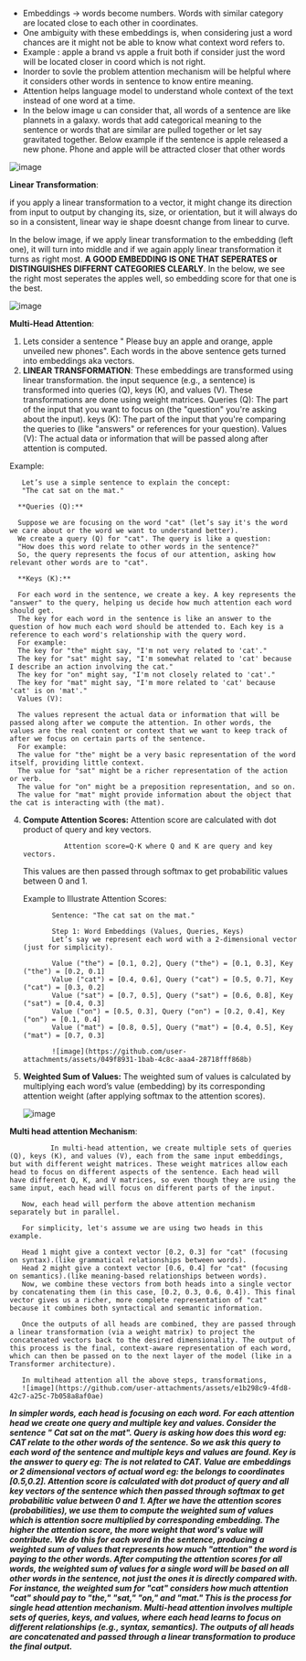 * Embeddings -> words become numbers. Words with similar category are located close to each other in coordinates. 
* One ambiguity with these embeddings is, when considering just a word chances are it might not be able to know what context word refers to. 
* Example : apple a brand vs apple a fruit both if consider just the word will be located closer in coord which is not right. 
* Inorder to sovle the problem attention mechanism will be helpful where it considers other words in sentence to know entire meaning.
* Attention helps language model to understand whole context of the text instead of one word at a time. 
* In the below image u can consider that, all words of a sentence are like plannets in a galaxy. words that add categorical meaning to the sentence or words that are similar are pulled together or let say gravitated together. 
Below example if the sentence is apple released a new phone. Phone and apple will be attracted closer that other words

![image](https://github.com/user-attachments/assets/0bd907fc-de02-48db-9070-25083a148c07)

**Linear Transformation**:

if you apply a linear transformation to a vector, it might change its direction from input to output by changing its, size, or orientation, but it will always do so in a consistent, linear way ie shape doesnt change from linear to curve. 

In the below image, if we apply linear transformation to the embedding (left one), it will turn into middle and if we again apply linear transformation it turns as right most. **A GOOD EMBEDDING IS ONE THAT SEPERATES or DISTINGUISHES DIFFERNT CATEGORIES CLEARLY**. 
In the below, we see the right most seperates the apples well, so embedding score for that one is the best. 

![image](https://github.com/user-attachments/assets/7f89fc1c-84bf-454a-9af4-76302213eef2)


**Multi-Head Attention**:

1) Lets consider a sentence " Please buy an apple and orange, apple unveiled new phones". Each words in the above sentence gets turned into embeddings aka vectors.
2)  **LINEAR TRANSFORMATION**: These embeddings are transformed using linear transformation. the input sequence (e.g., a sentence) is transformed into queries (Q), keys (K), and values (V). These transformations are done using weight matrices. 
       Queries (Q): The part of the input that you want to focus on (the "question" you're asking about the input).
       keys (K): The part of the input that you're comparing the queries to (like "answers" or references for your question).
       Values (V): The actual data or information that will be passed along after attention is computed.

   Example:
       
       Let’s use a simple sentence to explain the concept:
       "The cat sat on the mat."

      **Queries (Q):**
      
      Suppose we are focusing on the word "cat" (let’s say it's the word we care about or the word we want to understand better).
      We create a query (Q) for "cat". The query is like a question:
      "How does this word relate to other words in the sentence?"
      So, the query represents the focus of our attention, asking how relevant other words are to "cat".
      
      **Keys (K):**
      
      For each word in the sentence, we create a key. A key represents the "answer" to the query, helping us decide how much attention each word should get.
      The key for each word in the sentence is like an answer to the question of how much each word should be attended to. Each key is a reference to each word's relationship with the query word.
      For example:
      The key for "the" might say, "I'm not very related to 'cat'."
      The key for "sat" might say, "I'm somewhat related to 'cat' because I describe an action involving the cat."
      The key for "on" might say, "I'm not closely related to 'cat'."
      The key for "mat" might say, "I'm more related to 'cat' because 'cat' is on 'mat'."
      Values (V):
      
      The values represent the actual data or information that will be passed along after we compute the attention. In other words, the values are the real content or context that we want to keep track of after we focus on certain parts of the sentence.
      For example:
      The value for "the" might be a very basic representation of the word itself, providing little context.
      The value for "sat" might be a richer representation of the action or verb.
      The value for "on" might be a preposition representation, and so on.
      The value for "mat" might provide information about the object that the cat is interacting with (the mat).



4) **Compute Attention Scores:**
   Attention score are calculated with dot product of query and key vectors.

                 Attention score=Q⋅K where Q and K are query and key vectors.
   This values are then passed through softmax to get probabilitic values between 0 and 1. 

   Example to Illustrate Attention Scores:
              
              Sentence: "The cat sat on the mat."
              
              Step 1: Word Embeddings (Values, Queries, Keys)
              Let’s say we represent each word with a 2-dimensional vector (just for simplicity).
              
              Value ("the") = [0.1, 0.2], Query ("the") = [0.1, 0.3], Key ("the") = [0.2, 0.1]
              Value ("cat") = [0.4, 0.6], Query ("cat") = [0.5, 0.7], Key ("cat") = [0.3, 0.2]
              Value ("sat") = [0.7, 0.5], Query ("sat") = [0.6, 0.8], Key ("sat") = [0.4, 0.3]
              Value ("on") = [0.5, 0.3], Query ("on") = [0.2, 0.4], Key ("on") = [0.1, 0.4]
              Value ("mat") = [0.8, 0.5], Query ("mat") = [0.4, 0.5], Key ("mat") = [0.7, 0.3]

              ![image](https://github.com/user-attachments/assets/049f8931-1bab-4c8c-aaa4-28718fff868b)


5) **Weighted Sum of Values:**
   The weighted sum of values is calculated by multiplying each word’s value (embedding) by its corresponding attention weight (after applying softmax to the attention scores).
   
   ![image](https://github.com/user-attachments/assets/d7d5a78c-ddb9-4429-b76c-f0c17a87c770)


**Multi head attention Mechanism**:
              
              In multi-head attention, we create multiple sets of queries (Q), keys (K), and values (V), each from the same input embeddings, but with different weight matrices. These weight matrices allow each head to focus on different aspects of the sentence. Each head will have different Q, K, and V matrices, so even though they are using the same input, each head will focus on different parts of the input.
       
       Now, each head will perform the above attention mechanism separately but in parallel.
       
       For simplicity, let's assume we are using two heads in this example.
       
       Head 1 might give a context vector [0.2, 0.3] for "cat" (focusing on syntax).(like grammatical relationships between words).
       Head 2 might give a context vector [0.6, 0.4] for "cat" (focusing on semantics).(like meaning-based relationships between words).
       Now, we combine these vectors from both heads into a single vector by concatenating them (in this case, [0.2, 0.3, 0.6, 0.4]). This final vector gives us a richer, more complete representation of "cat" because it combines both syntactical and semantic information.
       
       Once the outputs of all heads are combined, they are passed through a linear transformation (via a weight matrix) to project the concatenated vectors back to the desired dimensionality. The output of this process is the final, context-aware representation of each word, which can then be passed on to the next layer of the model (like in a Transformer architecture).
       
       In multihead attention all the above steps, transformations, 
       ![image](https://github.com/user-attachments/assets/e1b298c9-4fd8-42c7-a25c-7b058a8af0ae)

       


***In simpler words, each head is focusing on each word. For each attention head we create one query and multiple key and values. Consider the sentence " Cat sat on the mat". Query is asking how does this word eg: CAT relate to the other words of the sentence. So we ask this query to each word of the sentence and multiple keys and values are found.  Key is the answer to query eg: The is not related to CAT. Value are embeddings or 2 dimensional vectors of actual word eg: the belongs to coordinates [0.5,0.2]. Attention score is calculated with dot product of query and all key vectors of the sentence which then passed through softmax to get probabilitic value between 0 and 1. After we have the attention scores (probabilities), we use them to compute the weighted sum of values which is attention socre multiplied by corresponding embedding. The higher the attention score, the more weight that word's value will contribute. We do this for each word in the sentence, producing a weighted sum of values that represents how much "attention" the word is paying to the other words. After computing the attention scores for all words, the weighted sum of values for a single word will be based on all other words in the sentence, not just the ones it is directly compared with. For instance, the weighted sum for "cat" considers how much attention "cat" should pay to "the," "sat," "on," and "mat." This is the process for single head attention mechanism. 
Multi-head attention involves multiple sets of queries, keys, and values, where each head learns to focus on different relationships (e.g., syntax, semantics). The outputs of all heads are concatenated and passed through a linear transformation to produce the final output.***

